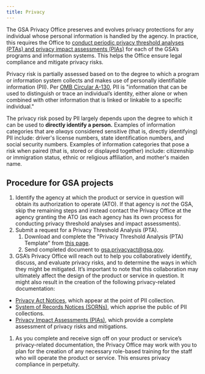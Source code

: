 ```yaml
---
title: Privacy
---
```


The GSA Privacy Office preserves and evolves privacy protections for any individual whose personal information is handled by the agency. In practice, this requires the Office to [conduct periodic privacy threshold analyses (PTAs) and privacy impact assessments (PIAs)](https://gsa.gov/portal/getMediaData?mediaId=199855) for each of the GSA&rsquo;s programs and information systems. This helps the Office ensure legal compliance and mitigate privacy risks.

Privacy risk is partially assessed based on to the degree to which a program or information system collects and makes use of personally identifiable information (PII). Per [OMB Circular A-130](https://obamawhitehouse.archives.gov/sites/default/files/omb/assets/OMB/circulars/a130/a130revised.pdf), PII is "information that can be used to distinguish or trace an individual&rsquo;s identity, either alone or when combined with other information that is linked or linkable to a specific individual."

The privacy risk posed by PII largely depends upon the degree to which it can be used to **directly identify a person.** Examples of information categories that are *always* considered sensitive (that is, directly identifying) PII include: driver's license numbers, state identification numbers, and social security numbers. Examples of information categories that pose a risk when paired (that is, stored or displayed together) include: citizenship or immigration status, ethnic or religious affiliation, and mother's maiden name.

## Procedure for GSA projects

1. Identify the agency at which the product or service in question will obtain its authorization to operate (ATO). If that agency is *not* the GSA, skip the remaining steps and instead contact the Privacy Office at the agency granting the ATO (as each agency has its own process for conducting privacy threshold analyses and impact assessments).
1. Submit a request for a Privacy Threshold Analysis (PTA).
    1. Download and complete the "Privacy Threshold Analysis (PTA) Template" from [this page](https://insite.gsa.gov/portal/content/627238).
    1. Send completed document to [gsa.privacyact@gsa.gov](mailto:gsa.privacyact@gsa.gov).
1. GSA&rsquo;s Privacy Office will reach out to help you collaboratively identify, discuss, and evaluate privacy risks, and to determine the ways in which they might be mitigated. It&rsquo;s important to note that this collaboration may ultimately affect the design of the product or service in question. It might also result in the creation of the following privacy-related documentation:
  - [Privacy Act Notices](https://docs.google.com/a/gsa.gov/document/d/1CcVLPNNra1WCGqHewK2ojQ_ysHcGxmJ1IlsCo9pAiSU/edit?usp=drive_web), which appear at the point of PII collection.
  - [System of Records Notices (SORNs)](https://docs.google.com/document/d/1hDIDvcTv-zplMBl_uQbg7GQ5uwrC-2Jr8xg4D073q5Y/edit), which apprise the public of PII collections.
  - [Privacy Impact Assessments (PIAs)](https://docs.google.com/document/d/19eoRUodDEOxrM5AeBIYQfbA1MLyrjCOGuRYl9K_73Io/edit), which provide a complete assessment of privacy risks and mitigations.
1. As you complete and receive sign off on your product or service&rsquo;s privacy-related documentation, the Privacy Office may work with you to plan for the creation of any necessary role-based training for the staff who will operate the product or service. This ensures privacy compliance in perpetuity.
